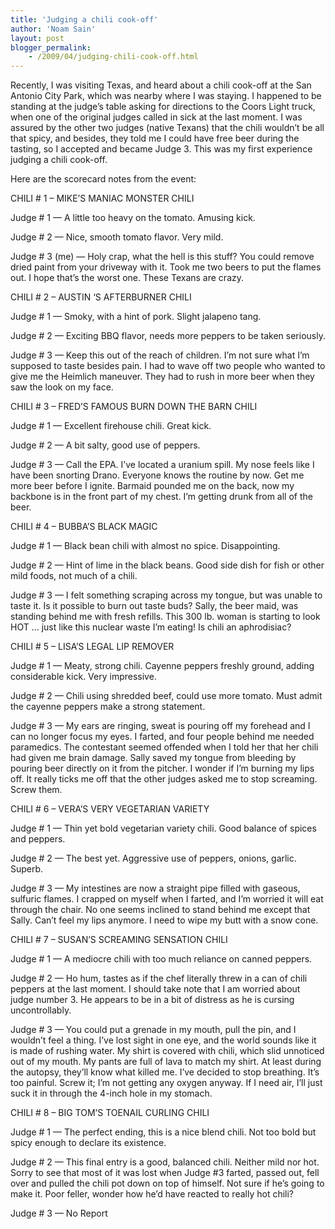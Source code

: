 ```yaml
---
title: 'Judging a chili cook-off'
author: 'Noam Sain'
layout: post
blogger_permalink:
    - /2009/04/judging-chili-cook-off.html
---
```


Recently, I was visiting Texas, and heard about a chili cook-off at the San Antonio City Park, which was nearby where I was staying. I happened to be standing at the judge’s table asking for directions to the Coors Light truck, when one of the original judges called in sick at the last moment. I was assured by the other two judges (native Texans) that the chili wouldn’t be all that spicy, and besides, they told me I could have free beer during the tasting, so I accepted and became Judge 3. This was my first experience judging a chili cook-off.

Here are the scorecard notes from the event:

CHILI # 1 – MIKE’S MANIAC MONSTER CHILI

Judge # 1 — A little too heavy on the tomato. Amusing kick.

Judge # 2 — Nice, smooth tomato flavor. Very mild.

Judge # 3 (me) — Holy crap, what the hell is this stuff? You could remove dried paint from your driveway with it. Took me two beers to put the flames out. I hope that’s the worst one. These Texans are crazy.

CHILI # 2 – AUSTIN ‘S AFTERBURNER CHILI

Judge # 1 — Smoky, with a hint of pork. Slight jalapeno tang.

Judge # 2 — Exciting BBQ flavor, needs more peppers to be taken seriously.

Judge # 3 — Keep this out of the reach of children. I’m not sure what I’m supposed to taste besides pain. I had to wave off two people who wanted to give me the Heimlich maneuver. They had to rush in more beer when they saw the look on my face.

CHILI # 3 – FRED’S FAMOUS BURN DOWN THE BARN CHILI

Judge # 1 — Excellent firehouse chili. Great kick.

Judge # 2 — A bit salty, good use of peppers.

Judge # 3 — Call the EPA. I’ve located a uranium spill. My nose feels like I have been snorting Drano. Everyone knows the routine by now. Get me more beer before I ignite. Barmaid pounded me on the back, now my backbone is in the front part of my chest. I’m getting drunk from all of the beer.

CHILI # 4 – BUBBA’S BLACK MAGIC

Judge # 1 — Black bean chili with almost no spice. Disappointing.

Judge # 2 — Hint of lime in the black beans. Good side dish for fish or other mild foods, not much of a chili.

Judge # 3 — I felt something scraping across my tongue, but was unable to taste it. Is it possible to burn out taste buds? Sally, the beer maid, was standing behind me with fresh refills. This 300 lb. woman is starting to look HOT … just like this nuclear waste I’m eating! Is chili an aphrodisiac?

CHILI # 5 – LISA’S LEGAL LIP REMOVER

Judge # 1 — Meaty, strong chili. Cayenne peppers freshly ground, adding considerable kick. Very impressive.

Judge # 2 — Chili using shredded beef, could use more tomato. Must admit the cayenne peppers make a strong statement.

Judge # 3 — My ears are ringing, sweat is pouring off my forehead and I can no longer focus my eyes. I farted, and four people behind me needed paramedics. The contestant seemed offended when I told her that her chili had given me brain damage. Sally saved my tongue from bleeding by pouring beer directly on it from the pitcher. I wonder if I’m burning my lips off. It really ticks me off that the other judges asked me to stop screaming. Screw them.

CHILI # 6 – VERA’S VERY VEGETARIAN VARIETY

Judge # 1 — Thin yet bold vegetarian variety chili. Good balance of spices and peppers.

Judge # 2 — The best yet. Aggressive use of peppers, onions, garlic. Superb.

Judge # 3 — My intestines are now a straight pipe filled with gaseous, sulfuric flames. I crapped on myself when I farted, and I’m worried it will eat through the chair. No one seems inclined to stand behind me except that Sally. Can’t feel my lips anymore. I need to wipe my butt with a snow cone.

CHILI # 7 – SUSAN’S SCREAMING SENSATION CHILI

Judge # 1 — A mediocre chili with too much reliance on canned peppers.

Judge # 2 — Ho hum, tastes as if the chef literally threw in a can of chili peppers at the last moment. I should take note that I am worried about judge number 3. He appears to be in a bit of distress as he is cursing uncontrollably.

Judge # 3 — You could put a grenade in my mouth, pull the pin, and I wouldn’t feel a thing. I’ve lost sight in one eye, and the world sounds like it is made of rushing water. My shirt is covered with chili, which slid unnoticed out of my mouth. My pants are full of lava to match my shirt. At least during the autopsy, they’ll know what killed me. I’ve decided to stop breathing. It’s too painful. Screw it; I’m not getting any oxygen anyway. If I need air, I’ll just suck it in through the 4-inch hole in my stomach.

CHILI # 8 – BIG TOM’S TOENAIL CURLING CHILI

Judge # 1 — The perfect ending, this is a nice blend chili. Not too bold but spicy enough to declare its existence.

Judge # 2 — This final entry is a good, balanced chili. Neither mild nor hot. Sorry to see that most of it was lost when Judge #3 farted, passed out, fell over and pulled the chili pot down on top of himself. Not sure if he’s going to make it. Poor feller, wonder how he’d have reacted to really hot chili?

Judge # 3 — No Report